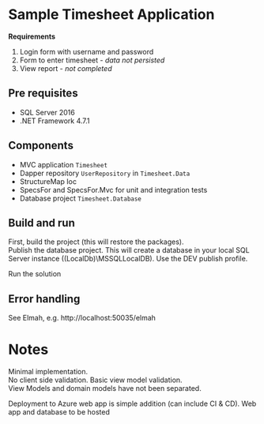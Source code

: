 # Sample Timesheet Application

__Requirements__

1. Login form with username and password
2. Form to enter timesheet - *data not persisted*
3. View report - *not completed*

## Pre requisites

* SQL Server 2016
* .NET Framework 4.7.1

## Components

* MVC application `Timesheet`
* Dapper repository `UserRepository` in `Timesheet.Data`
* StructureMap Ioc
* SpecsFor and SpecsFor.Mvc for unit and integration tests
* Database project `Timesheet.Database`
## Build and run

First, build the project (this will restore the packages).  
Publish the database project. This will create a database in your local SQL Server instance  ((LocalDb)\MSSQLLocalDB). Use the DEV publish profile.

Run the solution

## Error handling
See Elmah, e.g. http://localhost:50035/elmah

# Notes
Minimal implementation.  
No client side validation. Basic view model validation.  
View Models and domain models have not been separated.  

Deployment to Azure web app is simple addition (can include CI & CD). Web app and database to be hosted
